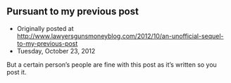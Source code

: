 ## Pursuant to my previous post

 * Originally posted at http://www.lawyersgunsmoneyblog.com/2012/10/an-unofficial-sequel-to-my-previous-post
 * Tuesday, October 23, 2012

But a certain person’s people are fine with this post as it’s written so you post it.